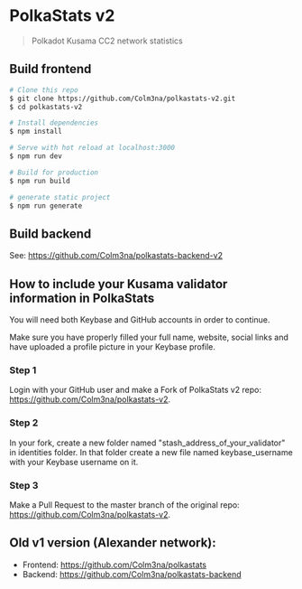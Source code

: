 # PolkaStats v2

> Polkadot Kusama CC2 network statistics

## Build frontend

``` bash
# Clone this repo
$ git clone https://github.com/Colm3na/polkastats-v2.git
$ cd polkastats-v2

# Install dependencies
$ npm install

# Serve with hot reload at localhost:3000
$ npm run dev

# Build for production
$ npm run build

# generate static project
$ npm run generate
```

## Build backend

See: https://github.com/Colm3na/polkastats-backend-v2


## How to include your Kusama validator information in PolkaStats

You will need both Keybase and GitHub accounts in order to continue.

Make sure you have properly filled your full name, website, social links and have uploaded a profile picture in your Keybase profile.

### Step 1

Login with your GitHub user and make a Fork of PolkaStats v2 repo: https://github.com/Colm3na/polkastats-v2.

### Step 2

In your fork, create a new folder named "stash_address_of_your_validator" in identities folder. In that folder create a new file named keybase_username with your Keybase username on it.

### Step 3
Make a Pull Request to the master branch of the original repo: https://github.com/Colm3na/polkastats-v2.


## Old v1 version (Alexander network):

- Frontend: https://github.com/Colm3na/polkastats
- Backend: https://github.com/Colm3na/polkastats-backend
